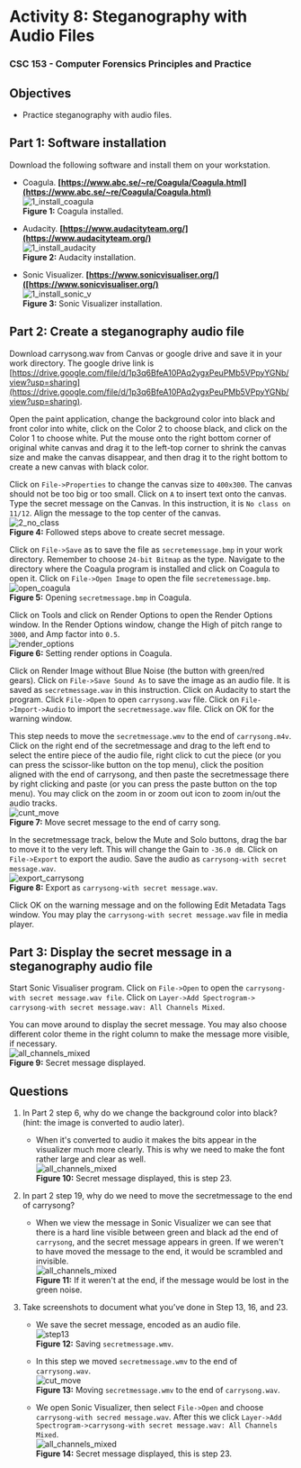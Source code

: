 # Activity 8: Steganography with Audio Files 
### CSC 153 - Computer Forensics Principles and Practice  

## Objectives  
* Practice steganography with audio files.

## Part 1: Software installation  
Download the following software and install them on your workstation.  

* Coagula. **[https://www.abc.se/~re/Coagula/Coagula.html](https://www.abc.se/~re/Coagula/Coagula.html)**    
![1_install_coagula](./images/1_install_coagula.png)  
**Figure 1:** Coagula installed.  

* Audacity. **[https://www.audacityteam.org/](https://www.audacityteam.org/)**  
![1_install_audacity](./images/1_install_audacity.png)  
**Figure 2:** Audacity installation.    

* Sonic Visualizer. **[https://www.sonicvisualiser.org/]([https://www.sonicvisualiser.org/)**  
![1_install_sonic_v](./images/1_install_sonic_v.png)  
**Figure 3:** Sonic Visualizer installation.


## Part 2: Create a steganography audio file  
Download carrysong.wav from Canvas or google drive and save it in your work directory. The
google drive link is [https://drive.google.com/file/d/1p3q6BfeA10PAq2ygxPeuPMb5VPpyYGNb/view?usp=sharing](https://drive.google.com/file/d/1p3q6BfeA10PAq2ygxPeuPMb5VPpyYGNb/view?usp=sharing).

Open the paint application, change the background color into black and front color into
white, click on the Color 2 to choose black, and click on the Color 1 to choose white. Put the mouse onto the right bottom corner of original white canvas and drag it to the left-top corner to shrink the canvas size and make the canvas disappear, and then drag it to the right bottom to create a new canvas with black color.

Click on `File->Properties` to change the canvas size to `400x300`. The canvas should not be too big or too small. Click on `A` to insert text onto the canvas. Type the secret message on the Canvas. In this instruction, it is `No class on 11/12`. Align the message to the top center of the canvas.  
![2_no_class](./images/2_no_class.png)  
**Figure 4:** Followed steps above to create secret message.  


Click on `File->Save` as to save the file as `secretemessage.bmp` in your work directory. Remember
to choose `24-bit Bitmap` as the type.  Navigate to the directory where the Coagula program is installed and click on Coagula to open it. Click on `File->Open Image` to open the file `secretemessage.bmp`.  
![open_coagula](./images/open_coagula.png)  
**Figure 5:** Opening `secretmessage.bmp` in Coagula.   


Click on Tools and click on Render Options to open the Render Options window. In the Render Options window, change the High of pitch range to `3000`, and Amp factor into `0.5`.  
![render_options](./images/render_options.png)  
**Figure 6:** Setting render options in Coagula.  


Click on Render Image without Blue Noise (the button with green/red gears). Click on `File->Save Sound As` to save the image as an audio file. It is saved as `secretmessage.wav` in this instruction. Click on Audacity to start the program. Click `File->Open` to open `carrysong.wav` file. Click on `File->Import->Audio` to import the `secretmessage.wav` file. Click on OK for the warning
window.   

This step needs to move the `secretmessage.wmv` to the end of `carrysong.m4v`. Click on the right end of the secretmessage and drag to the left end to select the entire piece of the audio file, right click to cut the piece (or you can press the scissor-like button on the top menu), click the position aligned with the end of carrysong, and then paste the secretmessage there by right clicking and paste (or you can press the paste button on the top menu). You may click on the zoom in or zoom out icon to zoom in/out the audio tracks.  
![cunt_move](./images/cut_move.png)  
**Figure 7:** Move secret message to the end of carry song.  

In the secretmessage track, below the Mute and Solo buttons, drag the bar to move it to the very left. This will change the Gain to `-36.0 dB`. Click on `File->Export` to export the audio. Save the audio as `carrysong-with secret message.wav`.  
![export_carrysong](./images/export_carrysong.png)  
**Figure 8:** Export as `carrysong-with secret message.wav`.  

Click OK on the warning message and on the following Edit Metadata Tags window. You may play the `carrysong-with secret message.wav` file in media player.    


## Part 3: Display the secret message in a steganography audio file  

Start Sonic Visualiser program. Click on `File->Open` to open the `carrysong-with secret message.wav file`. Click on `Layer->Add Spectrogram-> carrysong-with secret message.wav: All Channels Mixed`. 

You can move around to display the secret message. You may also choose different color theme in the right column to make the message more visible, if necessary.    
![all_channels_mixed](./images/all_channels_mixed.png)  
**Figure 9:**  Secret message displayed.    

 

## Questions  
1. In Part 2 step 6, why do we change the background color into black? (hint: the image is converted to audio later).  
	*  When it's converted to audio it makes the bits appear in the visualizer much more clearly. This is why we need to make the font rather large and clear as well.  
	![all_channels_mixed](./images/all_channels_mixed.png)  
	**Figure 10:**  Secret message displayed, this is step 23.  

2. In part 2 step 19, why do we need to move the secretmessage to the end of carrysong?  
	* When we view the message in Sonic Visualizer we can see that there is a hard line visible between green and black ad the end of `carrysong`, and the secret message appears in green. If we weren't to have moved the message to the end, it would be scrambled and invisible.  
	![all_channels_mixed](./images/all_channels_mixed.png)  
	**Figure 11:**  If it weren't at the end, if the message would be lost in the green noise.   

3. Take screenshots to document what you’ve done in Step 13, 16, and 23.  
	* We save the secret message, encoded as an audio file.  
	![step13](./images/step13.png)    
	**Figure 12:** Saving `secretmessage.wmv`.  

	* In this step we moved `secretmessage.wmv` to the end of `carrysong.wav`.  
	![cut_move](./images/cut_move.png)  
	**Figure 13:** Moving `secretmessage.wmv` to the end of `carrysong.wav`.

	* We open Sonic Visualizer, then select `File->Open` and choose `carrysong-with secred message.wav`. After this we click `Layer->Add Spectrogram->carrysong-with secret message.wav: All Channels Mixed`.  
	![all_channels_mixed](./images/all_channels_mixed.png)  
	**Figure 14:**  Secret message displayed, this is step 23.  